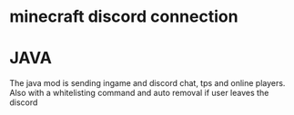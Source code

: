 # minecraft discord connection

# JAVA
The java mod is sending ingame and discord chat, tps and online players. Also with a whitelisting command and auto removal if user leaves the discord
